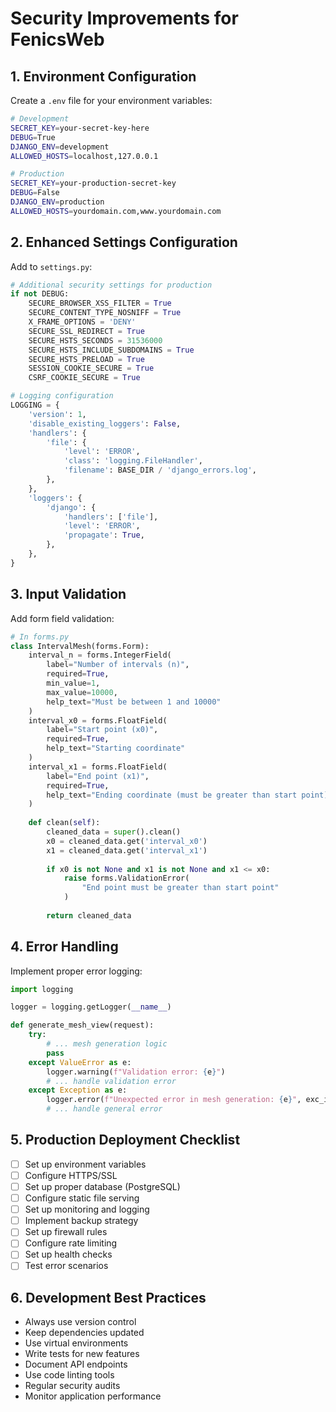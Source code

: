 # Security Improvements for FenicsWeb

## 1. Environment Configuration

Create a `.env` file for your environment variables:

```bash
# Development
SECRET_KEY=your-secret-key-here
DEBUG=True
DJANGO_ENV=development
ALLOWED_HOSTS=localhost,127.0.0.1

# Production
SECRET_KEY=your-production-secret-key
DEBUG=False
DJANGO_ENV=production
ALLOWED_HOSTS=yourdomain.com,www.yourdomain.com
```

## 2. Enhanced Settings Configuration

Add to `settings.py`:

```python
# Additional security settings for production
if not DEBUG:
    SECURE_BROWSER_XSS_FILTER = True
    SECURE_CONTENT_TYPE_NOSNIFF = True
    X_FRAME_OPTIONS = 'DENY'
    SECURE_SSL_REDIRECT = True
    SECURE_HSTS_SECONDS = 31536000
    SECURE_HSTS_INCLUDE_SUBDOMAINS = True
    SECURE_HSTS_PRELOAD = True
    SESSION_COOKIE_SECURE = True
    CSRF_COOKIE_SECURE = True

# Logging configuration
LOGGING = {
    'version': 1,
    'disable_existing_loggers': False,
    'handlers': {
        'file': {
            'level': 'ERROR',
            'class': 'logging.FileHandler',
            'filename': BASE_DIR / 'django_errors.log',
        },
    },
    'loggers': {
        'django': {
            'handlers': ['file'],
            'level': 'ERROR',
            'propagate': True,
        },
    },
}
```

## 3. Input Validation

Add form field validation:

```python
# In forms.py
class IntervalMesh(forms.Form):
    interval_n = forms.IntegerField(
        label="Number of intervals (n)", 
        required=True,
        min_value=1,
        max_value=10000,
        help_text="Must be between 1 and 10000"
    )
    interval_x0 = forms.FloatField(
        label="Start point (x0)", 
        required=True,
        help_text="Starting coordinate"
    )
    interval_x1 = forms.FloatField(
        label="End point (x1)", 
        required=True,
        help_text="Ending coordinate (must be greater than start point)"
    )
    
    def clean(self):
        cleaned_data = super().clean()
        x0 = cleaned_data.get('interval_x0')
        x1 = cleaned_data.get('interval_x1')
        
        if x0 is not None and x1 is not None and x1 <= x0:
            raise forms.ValidationError(
                "End point must be greater than start point"
            )
        
        return cleaned_data
```

## 4. Error Handling

Implement proper error logging:

```python
import logging

logger = logging.getLogger(__name__)

def generate_mesh_view(request):
    try:
        # ... mesh generation logic
        pass
    except ValueError as e:
        logger.warning(f"Validation error: {e}")
        # ... handle validation error
    except Exception as e:
        logger.error(f"Unexpected error in mesh generation: {e}", exc_info=True)
        # ... handle general error
```

## 5. Production Deployment Checklist

- [ ] Set up environment variables
- [ ] Configure HTTPS/SSL
- [ ] Set up proper database (PostgreSQL)
- [ ] Configure static file serving
- [ ] Set up monitoring and logging
- [ ] Implement backup strategy
- [ ] Set up firewall rules
- [ ] Configure rate limiting
- [ ] Set up health checks
- [ ] Test error scenarios

## 6. Development Best Practices

- Always use version control
- Keep dependencies updated
- Use virtual environments
- Write tests for new features
- Document API endpoints
- Use code linting tools
- Regular security audits
- Monitor application performance